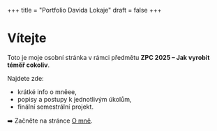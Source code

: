 +++
title = "Portfolio Davida Lokaje"
draft = false
+++

# Vítejte 
Toto je moje osobní stránka v rámci předmětu **ZPC 2025 – Jak vyrobit téměř cokoliv**.  

Najdete zde:
- krátké info o mněee,
- popisy a postupy k jednotlivým úkolům,
- finální semestrální projekt.

➡️ Začněte na stránce [O mně](/o-mne).